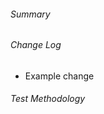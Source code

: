 <!--
COMMENT BLOCKS WILL NOT BE INCLUDED IN THE PR.
-->

###### Summary <!-- REQUIRED -->
<!-- Quick explanation of the changes. -->


###### Change Log  <!-- REQUIRED -->
<!-- Detail the changes made here. -->
- Example change


###### Test Methodology
<!-- How was this change validated? i.e. local build, pipeline build etc. -->
